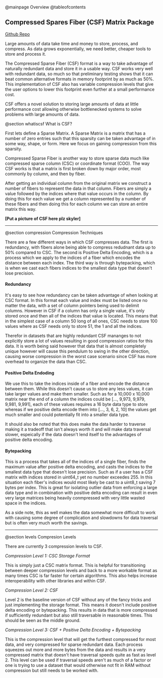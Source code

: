 @mainpage Overview
@tableofcontents

## Compressed Spares Fiber (CSF) Matrix Package

[Github Repo](https://github.com/Seth-Wolfgang/CSF-Matrix)

Large amounts of data take time and money to store, process, and compress. As data grows exponentially, we need better, cheaper tools to store and process it. 

The Compressed Sparse Fiber (CSF) format is a way to take advantage of naturally redundant data and store it in a usable way. CSF works very well with redundant data, so much so that preliminary testing shows that it can beat common alternative formats in memory footprint by as much as 50%. This implementation of CSF also has variable compression levels that give the user options to lower this footprint even further at a small performance cost.

CSF offers a novel solution to storing large amounts of data at little performance cost allowing otherwise bottlenecked systems to solve problems with large amounts of data.



@section whatiscsf What is CSF?

First lets define a Sparse Matrix. A Sparse Matrix is a matrix that has a number of zero entries such that this sparsity can be taken advantage of in some way, shape, or form. Here we focus on gaining compression from this sparsity.

Compressed Sparse Fiber is another way to store sparse data much like compressed sparse column (CSC) or coordinate format (COO). The way CSF works is that a matrix is first broken down by major order, most commonly by column, and then by fiber.

After getting an individual column from the original matrix we construct a number of fibers to represent the data in that column. Fibers are simply a value followed by the indices where that value occurs in the column. By doing this for each value we get a column represented by a number of these fibers and then doing this for each column we can store an entire matrix this way.

**[Put a picture of CSF here plz skyler]**

___

@section compression Compression Techniques

There are a few different ways in which CSF compresses data. The first is redundancy, with fibers alone being able to compress redudnant data up to 50% compared to CSC. The second is Positive Delta Encoding, which is a process which we apply to the indices of a fiber which encodes the distance between each index. The third way is through bytepacking, which is when we cast each fibers indices to the smallest data type that doesn't lose precision.

#### Redundancy

It's easy to see how redundancy can be taken advantage of when looking at CSC format. In this format each value and index must be listed once no matter the data, with a set of column pointers being used to delimit columns. However in CSF if a column has only a single value, it's only stored once and then all of the indices that value is located. This means that in the simplest case of a column 50 long of all ones, CSC needs to store 100 values where as CSF needs only to store 51, the 1 and all the indices. 

Therefor in datasets that are highly redundant CSF mananges to not explicitly store a lot of values resulting in good compression ratios for this data. It is worth being said however that data that is almost completely unique however will cause this pendulum to swing in the other direction, causing worse compression in the worst case scenario since CSF has more overhead to organize the data than CSC. 

#### Positive Delta Endoding

We use this to take the indices inside of a fiber and encode the distance between them. While this doesn't cause us to store any less values, it can take larger values and make them smaller. Such as for a 10,000 x 10,000 matrix near the end of a column the indices could be [..., 9,973, 9,979, 9,981, 9,991], each of these values requires a 16 byte data type to store whereas if we positive delta encode them into [..., 3, 6, 2, 10] the values get much smaller and could potentially fit into a smaller data type. 

It should also be noted that this does make the data harder to traverse making it a tradeoff that isn't always worth it and will make data traversal slower, espeically if the data doesn't lend itself to the advantages of positive delta encoding.

#### Bytepacking

This is a process that takes all of the indices of a single fiber, finds the maximum value after positive delta encoding, and casts the indices to the smallest data type that doesn't lose precision. Such as if a user has a CSF matrix with indices stored in uint64_t yet no number exceedes 255. In this situation each fiber's indices would most likely be cast to a uint8_t saving 7 bytes per index. This is great for isolating outlier data from enforcing a large data type and in combination with positive delta encoding can result in even very large matrices being heavily conmpressed with very little wasted space in the indices. 

As a side note, this as well makes the data somewhat more difficult to work with causing some degree of complication and slowdowns for data traversal but is often very much worth the savings. 

___
@section levels Compresion Levels

There are currently 3 compression levels to CSF.

*Compression Level 1: CSC Storage Format*

This is simply just a CSC matrix format. This is helpful for transitioning between deeper compression levels and back to a more workable format as many times CSC is far faster for certain algorithms. This also helps increase interoperability with other libraries and within CSF.

*Compression Level 2: CSF*

Level 2 is the baseline version of CSF without any of the fancy tricks and just implementing the storage format. This means it doesn't include positive delta encoding or bytepacking. This results in data that is more compressed if sufficiently redundant but also still traversable in reasonable times. This should be seen as the middle ground.

*Compression Level 3: CSF + Positive Delta Encoding + Bytepacking*

This is the compression level that will get the furthest compressed for most data, and very compressed for sparse redundant data. Each process squeezes out more and more bytes from the data and results in a very compressed matrix that doesn't have traversal speeds quite as fast as level 2. This level can be used if traversal speeds aren't as much of a factor or one is trying to use a dataset that would otherwise not fit in RAM without compression but still needs to be worked with.